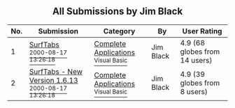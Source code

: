 ﻿<div align="center">

## All Submissions by Jim Black

</div>

No.  | Submission | Category | By   | User Rating
---- | ---------- | -------- | ---- | -----------
1 | [SurfTabs<br /><sup>2000-08-17 13:26:18</sup>](https://github.com/Planet-Source-Code/jim-black-surftabs__1-9948) | [Complete Applications<br /><sup>Visual Basic</sup>](../ByCategory/complete-applications__1-27.md) | Jim Black | 4.9 (68 globes from 14 users)
2 | [SurfTabs \- New Version 1\.6\.13<br /><sup>2000-08-17 13:26:18</sup>](https://github.com/Planet-Source-Code/jim-black-surftabs-new-version-1-6-13__1-10759) | [Complete Applications<br /><sup>Visual Basic</sup>](../ByCategory/complete-applications__1-27.md) | Jim Black | 4.9 (39 globes from 8 users)
